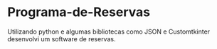 # Programa-de-Reservas
Utilizando python e algumas bibliotecas como JSON e Customtkinter desenvolvi um software de reservas.
